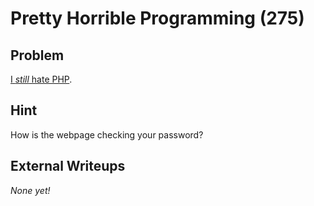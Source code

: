 # Pretty Horrible Programming (275)

## Problem

[I *still* hate PHP](http://web.easyctf.com:10201).

## Hint

How is the webpage checking your password?

## External Writeups

*None yet!*